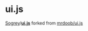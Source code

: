 # ui.js

[Sogrey](https://github.com/Sogrey)/**[ui.js](https://github.com/Sogrey/ui.js)** forked from [mrdoob/ui.js](https://github.com/mrdoob/ui.js)

